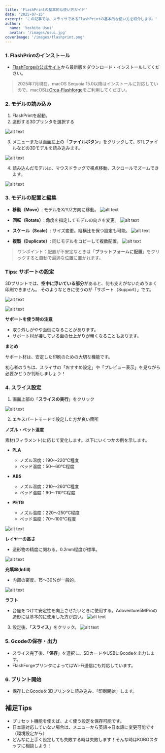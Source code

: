 ```yaml
---
title: 'FlashPrintの基本的な使い方ガイド'
date: '2025-07-15'
excerpt: 'この記事では、スライサであるFlashPrintの基本的な使い方を紹介します。'
author:
  name: 'Yoshito Usui'
  avatar: '/images/usui.jpg'
coverImage: '/images/flashprint.png'
---
```


### 1. FlashPrintのインストール

* [FlashForgeの公式サイト](https://flashforge.jp/flashprint5/)から最新版をダウンロード・インストールしてください。

>2025年7月現在、macOS Sequoia 15.0以降はインストールに対応していので、macOSは[Orca-Flashforge](https://after-support.flashforge.jp/orca-flashforge/)をご利用してください。


### 2. モデルの読み込み

1. FlashPrintを起動。
2. 造形する3Dプリンタを選択する

![alt text](/images/flashprint/flashprint1.png)

3. メニューまたは画面左上の「**ファイルボタン**」をクリックして、STLファイルなどの3Dモデルを読み込みます。

![alt text](/images/flashprint/flashprint2.png)

4. 読み込んだモデルは、マウスドラッグで視点移動、スクロールでズームできます。

![alt text](/images/flashprint/flashprint3.png)

### 3. モデルの配置と編集

* **移動（Move）**: モデルをX/Y/Z方向に移動。
![alt text](/images/flashprint/flashprint4.png)

* **回転（Rotate）**: 角度を指定してモデルの向きを変更。
![alt text](/images/flashprint/flashprint5.png)

* **スケール（Scale）**: サイズ変更。縦横比を保つ設定も可能。
![alt text](/images/flashprint/flashprint6.png)

* **複製（Duplicate）**: 同じモデルをコピーして複数配置。
![alt text](/images/flashprint/flashprint7.png)


> ワンポイント：配置が不安定なときは「**プラットフォームに配置**」をクリックすると自動で最適な位置に置かれます。


### Tips: サポートの設定
3Dプリントでは、**空中に浮いている部分**があると、何も支えがないためうまく印刷できません。
そのようなときに使うのが「サポート（Support）」です。

![alt text](/images/flashprint/flashprint14.png)

![alt text](/images/flashprint/flashprint15.png)

**サポートを使う時の注意**
* 取り外しがやや面倒になることがあります。
* サポート材が接している面の仕上がりが粗くなることもあります。

**まとめ**

サポート材は、安定した印刷のための大切な機能です。

初心者のうちは、スライサの「おすすめ設定」や「プレビュー表示」を見ながら必要かどうか判断しましょう！

### 4. スライス設定

1. 画面上部の「**スライスの実行**」をクリック

![alt text](/images/flashprint/flashprint10.png)

2. エキスパートモードで設定した方が良い箇所

**ノズル・ベット温度**

素材(フィラメント)に応じて変化します。以下にいくつかの例を示します。
* **PLA**
  * ノズル温度：190～220℃程度
  * ベッド温度：50～60℃程度

* **ABS**
  * ノズル温度：210～260℃程度
  * ベッド温度：90～110℃程度

* **PETG**
  * ノズル温度：220～250℃程度
  * ベッド温度：70～100℃程度


![alt text](/images/flashprint/flashprint9.png)


**レイヤーの高さ** 
* 造形物の精度に関わる。0.2mm程度が標準。

![alt text](/images/flashprint/flashprint13.png)

**充填率(Infill)**
* 内部の密度。15〜30%が一般的。

![alt text](/images/flashprint/flashprint8.png)

**ラフト**
* 台座をつけて安定性を向上させたいときに使用する。Adoventure5MProの造形には基本的に使用した方が良い。
![alt text](/images/flashprint/flashprint11.png)

3. 設定後、「**スライス**」をクリック。
![alt text](/images/flashprint/flashprint12.png)

### 5. Gcodeの保存・出力

* スライス完了後、「**保存**」を選択し、SDカードやUSBにGcodeを出力します。
* FlashForgeプリンタによってはWi-Fi送信にも対応しています。


### 6. プリント開始

* 保存したGcodeを3Dプリンタに読み込み、「印刷開始」します。


## 補足Tips

* プリセット機能を使えば、よく使う設定を保存可能です。
* 日本語対応していない場合は、メニューから英語→日本語に変更可能です（環境設定から）
* どんなに上手く設定しても失敗する時は失敗します！そんな時はKOBOスタッフに相談しよう！
